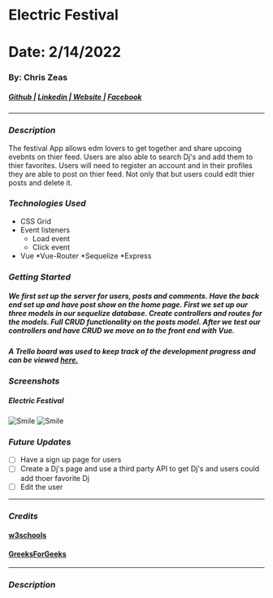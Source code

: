 # Electric Festival
# Date: 2/14/2022 #
### By: Chris Zeas
##### [Github |](https://github.com/chriszc97) [Linkedin | ](https://www.linkedin.com/in/christopher-zeas-8929691b1/) [ Website |]() [ Facebook]()
***
### ***Description***
The festival App allows edm lovers to get together and share upcoing evebnts on thier feed. Users are also able to search Dj's and add them to thier favorites.
Users will need to register an account and in their profiles they are able to post on thier feed. Not only that but users could edit thier posts and delete it. 
### ***Technologies Used***
* CSS Grid
* Event listeners
    * Load event
    * Click event
* Vue
*Vue-Router
*Sequelize
*Express
### ***Getting Started***
##### We first set up the server for users, posts and comments. Have the back end set up and have post show on the home page. First we set up our three models in our sequelize database. Create controllers and routes for the models. Full CRUD functionality on the posts model. After we test our controllers and have CRUD we move on to the front end with Vue.
##### A Trello board was used to keep track of the development progress and can be viewed [here.](https://trello.com/b/FK3A3yi5/festival)
### ***Screenshots***
##### Electric Festival
![Smile](https://i.imgur.com/pad0K1W.jpg)
![Smile](https://i.imgur.com/rkVHKjR.png)


### ***Future Updates***
- [ ] Have a sign up page for users
- [ ] Create a Dj's page and use a third party API to get Dj's and users could add thoer favorite Dj
- [ ] Edit the user
***

### ***Credits***
#### [w3schools](https://www.w3schools.com/)
#### [GreeksForGeeks](geeksforgeeks.org)

***
### ***Description***


